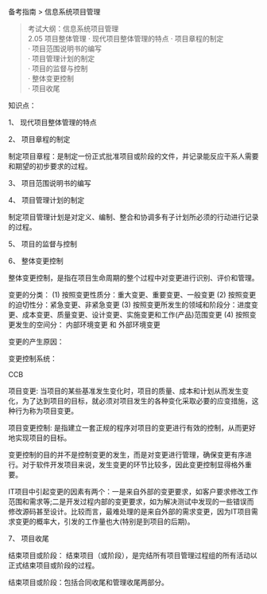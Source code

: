 备考指南 > 信息系统项目管理

> 考试大纲：信息系统项目管理  
> 2.05 项目整体管理 
> · 现代项目整体管理的特点 
> · 项目章程的制定  
> · 项目范围说明书的编写  
> · 项目管理计划的制定   
> · 项目的监督与控制  
> · 整体变更控制  
> · 项目收尾  


知识点：


1、 现代项目整体管理的特点 




2、 项目章程的制定  

制定项目章程：是制定一份正式批准项目或阶段的文件，并记录能反应干系人需要和期望的初步要求的过程。




3、 项目范围说明书的编写  

4、 项目管理计划的制定   

制定项目管理计划是对定义、编制、整合和协调多有子计划所必须的行动进行记录的过程。




5、 项目的监督与控制  

6、 整体变更控制  

整体变更控制，是指在项目生命周期的整个过程中对变更进行识别、评价和管理。

变更的分类：
(1) 按照变更性质分：重大变更、重要变更、一般变更
(2) 按照变更的迫切性分：紧急变更、非紧急变更
(3) 按照变更所发生的领域和阶段分：进度变更、成本变更、质量变更、设计变更、实施变更和工作(产品)范围变更
(4) 按照变更发生的空间分： 内部环境变更 和 外部环境变更

变更的产生原因：

变更控制系统：

CCB

项目变更: 当项目的某些基准发生变化时，项目的质量、成本和计划从而发生变化，为了达到项目的目标，就必须对项目发生的各种变化采取必要的应变措施，这种行为称为项目变更。  

项目变更控制: 是指建立一套正规的程序对项目的变更进行有效的控制，从而更好地实现项目的目标。 

变更控制的目的并不是控制变更的发生，而是对变更进行管理，确保变更有序进行。对于软件开发项目来说，发生变更的环节比较多，因此变更控制显得格外重要。

IT项目中引起变更的因素有两个：一是来自外部的变更要求，如客户要求修改工作范围和需求等;二是开发过程内部的变更要求，如为解决测试中发现的一些错误而修改源码甚至设计。比较而言，最难处理的是来自外部的需求变更，因为IT项目需求变更的概率大，引发的工作量也大(特别是到项目的后期)。
 
7、 项目收尾 

结束项目或阶段：
结束项目（或阶段），是完结所有项目管理过程组的所有活动以正式结束项目或阶段的过程。

结束项目或阶段：包括合同收尾和管理收尾两部分。
